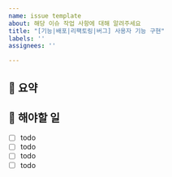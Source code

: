 ```yaml
---
name: issue template
about: 해당 이슈 작업 사항에 대해 알려주세요
title: "[기능|배포|리팩토링|버그] 사용자 기능 구현"
labels: ''
assignees: ''

---
```


🥞 요약
---

📌 해야할 일
---
- [ ] todo
- [ ] todo
- [ ] todo
- [ ] todo
